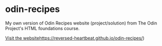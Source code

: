 # odin-recipes

My own version of Odin Recipes website (project/solution) from The Odin Project's HTML foundations course.


[Visit the website](https://reversed-heartbeat.github.io/odin-recipes/)https://reversed-heartbeat.github.io/odin-recipes/)
